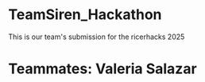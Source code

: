 # TeamSiren_Hackathon
This is our team's submission for the ricerhacks 2025
# Teammates: Valeria Salazar